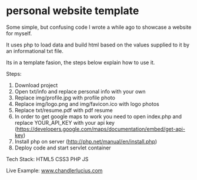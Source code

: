 # personal website template
Some simple, but confusing code I wrote a while ago to showcase a website for myself.

It uses php to load data and build html based on the values supplied to it by an informational txt file.

Its in a template fasion, the steps below explain how to use it.

Steps:
1. Download project
2. Open txt/info and replace personal info with your own
3. Replace img/profile.jpg with profile photo
4. Replace img/logo.png and img/favicon.ico with logo photos
5. Replace txt/resume.pdf with pdf resume
6. In order to get google maps to work you need to open index.php and replace YOUR_API_KEY with your api key (https://developers.google.com/maps/documentation/embed/get-api-key)
7. Install php on server (http://php.net/manual/en/install.php)
8. Deploy code and start servlet container

Tech Stack:
HTML5
CSS3
PHP
JS

Live Example: 
www.chandlerlucius.com
